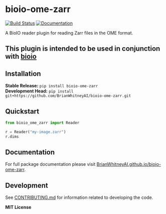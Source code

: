 # bioio-ome-zarr

[![Build Status](https://github.com/BrianWhitneyAI/bioio-ome-zarr/workflows/CI/badge.svg)](https://github.com/BrianWhitneyAI/bioio-ome-zarr/actions)
[![Documentation](https://github.com/BrianWhitneyAI/bioio-ome-zarr/workflows/Documentation/badge.svg)](https://BrianWhitneyAI.github.io/bioio-ome-zarr)

A BioIO reader plugin for reading Zarr files in the OME format.

This plugin is intended to be used in conjunction with [bioio](https://github.com/bioio-devs/bioio)
---

## Installation

**Stable Release:** `pip install bioio-ome-zarr`<br>
**Development Head:** `pip install git+https://github.com/BrianWhitneyAI/bioio-ome-zarr.git`

## Quickstart

```python
from bioio_ome_zarr import Reader 

r = Reader("my-image.zarr")
r.dims
```

## Documentation

For full package documentation please visit [BrianWhitneyAI.github.io/bioio-ome-zarr](https://BrianWhitneyAI.github.io/bioio-ome-zarr).

## Development

See [CONTRIBUTING.md](CONTRIBUTING.md) for information related to developing the code.

**MIT License**
